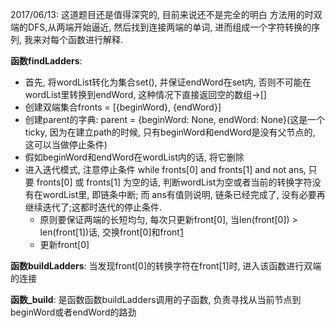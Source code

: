 2017/06/13: 这道题目还是值得深究的, 目前来说还不是完全的明白
方法用的时双端的DFS,从两端开始逼近, 然后找到连接两端的单词, 进而组成一个字符转换的序列, 我来对每个函数进行解释.

**函数findLadders**:
- 首先, 将wordList转化为集合set(), 并保证endWord在set内, 否则不可能在wordList里转换到endWord, 这种情况下直接返回空的数组->[]
- 创建双端集合fronts = [{beginWord}, {endWord}]
- 创建parent的字典: parent = {beginWord: None, endWord: None}(这是一个ticky, 因为在建立path的时候, 只有beginWord和endWord是没有父节点的, 这可以当做停止条件)
- 假如beginWord和endWord在wordList内的话, 将它删除
- 进入迭代模式, 注意停止条件 while fronts[0] and fronts[1] and not ans, 只要 fronts[0] 或 fronts[1] 为空的话, 判断wordList为空或者当前的转换字符没有在wordList里, 即链条中断; 而 ans有值则说明, 链条已经完成了, 没有必要再继续迭代了;这都时迭代的停止条件.
    - 原则要保证两端的长短均匀, 每次只更新front[0], 当len(front[0]) > len(front[1])话, 交换front[0]和front[1](感觉上这能减少时间复杂度)
    - 更新front[0]

**函数buildLadders**: 当发现front[0]的转换字符在front[1]时, 进入该函数进行双端的连接

**函数_build**: 是函数函数buildLadders调用的子函数, 负责寻找从当前节点到beginWord或者endWord的路劲
